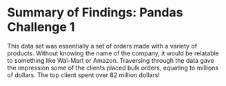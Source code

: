 # Summary of Findings: Pandas Challenge 1

This data set was essentially a set of orders made with a variety of products. Without knowing the name of the company, it would be relatable to something like Wal-Mart or Amazon.
Traversing through the data gave the impression some of the clients placed bulk orders, equating to millions of dollars. The top client spent over 82 million dollars! 